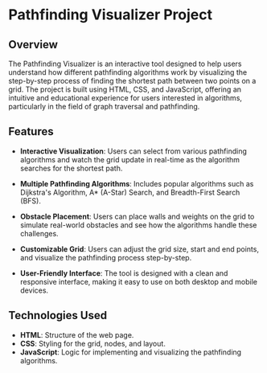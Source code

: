 # Pathfinding Visualizer Project

## Overview

The Pathfinding Visualizer is an interactive tool designed to help users understand how different pathfinding algorithms work by visualizing the step-by-step process of finding the shortest path between two points on a grid. The project is built using HTML, CSS, and JavaScript, offering an intuitive and educational experience for users interested in algorithms, particularly in the field of graph traversal and pathfinding.

## Features

- **Interactive Visualization**: Users can select from various pathfinding algorithms and watch the grid update in real-time as the algorithm searches for the shortest path.
  
- **Multiple Pathfinding Algorithms**: Includes popular algorithms such as Dijkstra's Algorithm, A* (A-Star) Search, and Breadth-First Search (BFS).
  
- **Obstacle Placement**: Users can place walls and weights on the grid to simulate real-world obstacles and see how the algorithms handle these challenges.
  
- **Customizable Grid**: Users can adjust the grid size, start and end points, and visualize the pathfinding process step-by-step.
  
- **User-Friendly Interface**: The tool is designed with a clean and responsive interface, making it easy to use on both desktop and mobile devices.

## Technologies Used

- **HTML**: Structure of the web page.
- **CSS**: Styling for the grid, nodes, and layout.
- **JavaScript**: Logic for implementing and visualizing the pathfinding algorithms.
